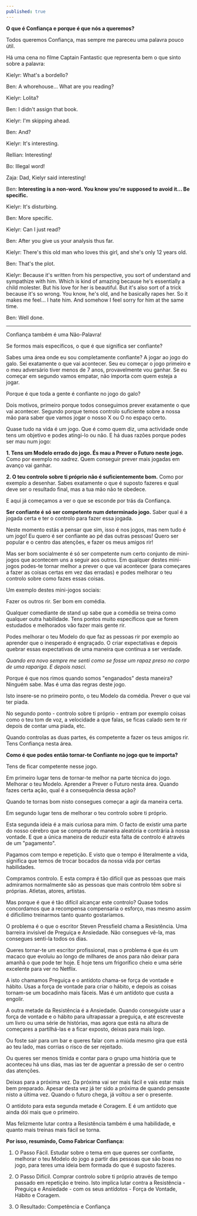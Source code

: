 ```yaml
---
published: true
---
```


**O que é Confiança e porque é que nós a queremos?**

Todos queremos Confiança, mas sempre me pareceu uma palavra pouco útil.

Há uma cena no filme Captain Fantastic que representa bem o que sinto sobre a palavra:

Kielyr: What's a bordello?

Ben: A whorehouse... What are you reading?

Kielyr: Lolita?

Ben: I didn't assign that book.

Kielyr: I'm skipping ahead.

Ben: And?

Kielyr: It's interesting.

Rellian: Interesting!

Bo: Illegal word!

Zaja: Dad, Kielyr said interesting!

Ben: **Interesting is a non-word. You know you're supposed to avoid it... Be specific.**

Kielyr: It's disturbing.

Ben: More specific.

Kielyr: Can I just read?

Ben: After you give us your analysis thus far.

Kielyr: There's this old man who loves this girl, and she's only 12 years old.

Ben: That's the plot.

Kielyr: Because it's written from his perspective, you sort of understand and sympathize with him. Which is kind of amazing because he's essentially a child molester. But his love for her is beautiful. But it's also sort of a trick because it's so wrong. You know, he's old, and he basically rapes her. So it makes me feel... I hate him. And somehow I feel sorry for him at the same time.

Ben: Well done.

----------------------

Confiança também é uma Não-Palavra! 

Se formos mais específicos, o que é que significa ser confiante?

Sabes uma área onde eu sou completamente confiante? A jogar ao jogo do galo. Sei exatamente o que vai acontecer. Seu eu começar o jogo primeiro e o meu adversário tiver menos de 7 anos, provavelmente vou ganhar. Se eu começar em segundo vamos empatar, não importa com quem esteja a jogar.

Porque é que toda a gente é confiante no jogo do galo?

Dois motivos, primeiro porque todos conseguimos prever exatamente o que vai acontecer. Segundo porque temos controlo suficiente sobre a nossa mão para saber que vamos jogar o nosso X ou O no espaço certo.

Quase tudo na vida é um jogo. Que é como quem diz, uma actividade onde tens um objetivo e podes atingi-lo ou não. E há duas razões porque podes ser mau num jogo:

**1. Tens um Modelo errado do jogo. És mau a Prever o Futuro neste jogo.** Como por exemplo no xadrez. Quem conseguir prever mais jogadas em avanço vai ganhar.

**2. O teu controlo sobre ti próprio não é suficientemente bom.** Como por exemplo a desenhar. Sabes exatamente o que é suposto fazeres e qual deve ser o resultado final, mas a tua mão não te obedece.

E aqui já começamos a ver o que se esconde por trás da Confiança. 

**Ser confiante é só ser competente num determinado jogo.** Saber qual é a jogada certa e ter o controlo para fazer essa jogada.

Neste momento estás a pensar que sim, isso é nos jogos, mas nem tudo é um jogo! Eu quero é ser confiante ao pé das outras pessoas! Quero ser popular e o centro das atenções, e fazer os meus amigos rir!

Mas ser bom socialmente é só ser competente num certo conjunto de mini-jogos que acontecem uns a seguir aos outros. Em qualquer destes mini-jogos podes-te tornar melhor a prever o que vai acontecer (para começares a fazer as coisas certas em vez das erradas) e podes melhorar o teu controlo sobre como fazes essas coisas.

Um exemplo destes mini-jogos sociais:

Fazer os outros rir. Ser bom em comédia.

Qualquer comediante de stand up sabe que a comédia se treina como qualquer outra habilidade. Tens pontos muito específicos que se forem estudados e melhorados vão fazer mais gente rir.

Podes melhorar o teu Modelo do que faz as pessoas rir por exemplo ao aprender que o inesperado é engraçado. O criar expectativas e depois quebrar essas expectativas de uma maneira que continua a ser verdade.

_Quando era novo sempre me senti como se fosse um rapaz preso no corpo de uma rapariga.
E depois nasci._

Porque é que nos rimos quando somos "enganados" desta maneira? Ninguém sabe. Mas é uma das regras deste jogo.

Isto insere-se no primeiro ponto, o teu Modelo da comédia. Prever o que vai ter piada. 

No segundo ponto - controlo sobre ti próprio - entram por exemplo coisas como o teu tom de voz, a velocidade a que falas, se ficas calado sem te rir depois de contar uma piada, etc.

Quando controlas as duas partes, és competente a fazer os teus amigos rir. Tens Confiança nesta área.

**Como é que podes então tornar-te Confiante no jogo que te importa?**

Tens de ficar competente nesse jogo.

Em primeiro lugar tens de tornar-te melhor na parte técnica do jogo. Melhorar o teu Modelo. Aprender a Prever o Futuro nesta área. Quando fazes certa ação, qual é a consequência dessa ação?

Quando te tornas bom nisto consegues começar a agir da maneira certa.

Em segundo lugar tens de melhorar o teu controlo sobre ti próprio.

Esta segunda ideia é a mais curiosa para mim. O facto de existir uma parte do nosso cérebro que se comporta de maneira aleatória e contrária à nossa vontade. E que a única maneira de reduzir esta falta de controlo é através de um "pagamento".

Pagamos com tempo e repetição. E visto que o tempo é literalmente a vida, significa que temos de trocar bocados da nossa vida por certas habilidades.

Compramos controlo. E esta compra é tão difícil que as pessoas que mais admiramos normalmente são as pessoas que mais controlo têm sobre si próprias. Atletas, atores, artistas.

Mas porque é que é tão difícil alcançar este controlo? Quase todos concordamos que a recompensa compensaria o esforço, mas mesmo assim é dificílimo treinarmos tanto quanto gostaríamos.

O problema é o que o escritor Steven Pressfield chama a Resistência. Uma barreira invisível de Preguiça e Ansiedade. Não consegues vê-la, mas consegues senti-la todos os dias.

Queres tornar-te um escritor profissional, mas o problema é que és um macaco que evoluiu ao longo de milhares de anos para não deixar para amanhã o que pode ter hoje. E hoje tens um frigorífico cheio e uma série excelente para ver no Netflix.

A isto chamamos Preguiça e o antídoto chama-se força de vontade e hábito. Usas a força de vontade para criar o hábito, e depois as coisas tornam-se um bocadinho mais fáceis. Mas é um antídoto que custa a engolir.

A outra metade da Resistência é a Ansiedade. Quando conseguiste usar a força de vontade e o hábito para ultrapassar a preguiça, e até escreveste um livro ou uma série de histórias, mas agora que está na altura de começares a partilhá-las e a ficar exposto, deixas para mais logo.

Ou foste sair para um bar e queres falar com a miúda mesmo gira que está ao teu lado, mas corrias o risco de ser rejeitado.

Ou queres ser menos tímida e contar para o grupo uma história que te aconteceu há uns dias, mas ias ter de aguentar a pressão de ser o centro das atenções.

Deixas para a próxima vez. Da próxima vai ser mais fácil e vais estar mais bem preparado. Apesar desta vez já ter sido a próxima de quando pensaste nisto a última vez. Quando o futuro chega, já voltou a ser o presente.

O antídoto para esta segunda metade é Coragem. E é um antídoto que ainda dói mais que o primeiro.

Mas felizmente lutar contra a Resistência também é uma habilidade, e quanto mais treinas mais fácil se torna.

**Por isso, resumindo, Como Fabricar Confiança:**

1. O Passo Fácil. Estudar sobre o tema em que queres ser confiante, melhorar o teu Modelo do jogo a partir das pessoas que são boas no jogo, para teres uma ideia bem formada do que é suposto fazeres.

2. O Passo Difícil. Comprar controlo sobre ti próprio através de tempo passado em repetição e treino. Isto implica lutar contra a Resistência - Preguiça e Ansiedade - com os seus antídotos - Força de Vontade, Hábito e Coragem.

3. O Resultado: Competência e Confiança